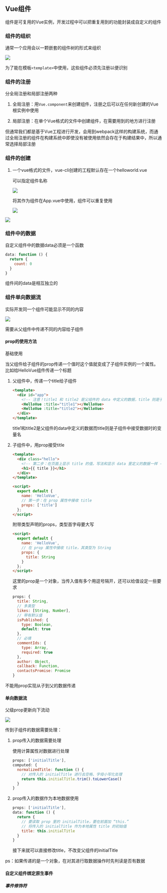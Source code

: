 ## Vue组件

组件是可复用的Vue实例，开发过程中可以把重复用到的功能封装成自定义的组件

### 组件的组织

通常一个应用会以一颗嵌套的组件树的形式来组织

![](https://document.youkeda.com/P3-5-Vue/5/4.png?x-oss-process=image/resize,w_800/watermark,image_d2F0ZXJtYXNrLnBuZz94LW9zcy1wcm9jZXNzPWltYWdlL3Jlc2l6ZSx3XzEwMA==,t_60,g_se,x_10,y_10)

为了能在模板`<template>`中使用，这些组件必须先注册以便识别

### 组件的注册

分全局注册和局部注册两种

1. 全局注册：用`Vue.component`来创建组件，注册之后可以在任何新创建的Vue根实例中使用

2. 局部注册：在单个Vue格式的文件中创建组件，在需要用到的地方进行注册

但通常我们都是基于Vue工程进行开发，会用到webpack这样的构建系统，而通过全局注册的组件在构建系统中即使没有被使用依然会存在于构建结果中，所以通常选择局部注册

### 组件的创建

1. 一个vue格式的文件，vue-cli创建的工程默认存在一个helloworld.vue
   
   可以指定组件名称
   
   ![](https://document.youkeda.com/P3-5-Vue/5/2.jpg?x-oss-process=image/resize,w_800/watermark,image_d2F0ZXJtYXNrLnBuZz94LW9zcy1wcm9jZXNzPWltYWdlL3Jlc2l6ZSx3XzEwMA==,t_60,g_se,x_10,y_10)
   
   将其作为组件在App.vue中使用，组件可以重复使用
   
   ![](https://document.youkeda.com/P3-5-Vue/5/3.jpg?x-oss-process=image/resize,w_800/watermark,image_d2F0ZXJtYXNrLnBuZz94LW9zcy1wcm9jZXNzPWltYWdlL3Jlc2l6ZSx3XzEwMA==,t_60,g_se,x_10,y_10)

![](C:\Users\ricardo\AppData\Roaming\marktext\images\2022-07-30-14-57-42-image.png)

### 组件中的数据

自定义组件中的数据data必须是一个函数

```js
data: function () {
  return {
    count: 0
  }
}
```

组件间的data是相互独立的

### 组件单向数据流

实际开发同一个组件可能显示不同的内容

![](https://document.youkeda.com/P3-5-Vue/5/6.jpg?x-oss-process=image/resize,w_800/watermark,image_d2F0ZXJtYXNrLnBuZz94LW9zcy1wcm9jZXNzPWltYWdlL3Jlc2l6ZSx3XzEwMA==,t_60,g_se,x_10,y_10)

需要从父组件中传递不同的内容给子组件

#### prop的使用方法

基础使用

当父组件给子组件的prop传递一个值时这个值就变成了子组件实例的一个属性。比如给HelloVue组件传递一个标题

1. 父组件中，传递一个title给子组件
   
   ```html
   <template>
     <div id="app">
       <!-- 注意！title1 和 title2 是父组件的 data 中定义的数据，title 则是子组件中接收数据时的变量名 -->
       <HelloVue :title="title1"></HelloVue>
       <HelloVue :title="title2"></HelloVue>
     </div>
   </template>
   ```
   
   title1和title2是父组件的data中定义的数据而title则是子组件中接受数据时的变量名

2. 子组件中，用prop接受title
   
   ```html
   <template>
     <div class="hello">
       <!-- 第二步：在页面上显示 title 的值，写法和显示 data 里定义的数据一样 -->
       <h1>{{ title }}</h1>
     </div>
   </template>
   
   <script>
     export default {
       name: 'HelloVue',
       // 第一步：在 prop 属性中接收 title
       props: ['title']
     };
   </script>
   ```
   
   附带类型声明的props，类型首字母要大写
   
   ```html
   <script>
     export default {
       name: 'HelloVue',
       // 在 prop 属性中接收 title，其类型为 String
       props: {
         title: String
       }
     };
   </script>
   ```
   
   这里的prop是一个对象，当传入值有多个用逗号隔开，还可以给值设定一些要求
   
   ```js
   props: {
     title: String,
     // 多类型
     likes: [String, Number],
     // 带有默认值
     isPublished: {
       type: Boolean,
       default: true
     },
     // 必填
     commentIds: {
       type: Array,
       required: true
     },
     author: Object,
     callback: Function,
     contactsPromise: Promise
   }
   ```

不能用prop实现从子到父的数据传递

#### 单向数据流

父级prop更新向下流动

![](C:\Users\ricardo\AppData\Roaming\marktext\images\2022-07-30-15-17-58-image.png)

传到子组件的数据需要处理：

1. prop传入的数据需要处理
   
   使用计算属性对数据进行处理
   
   ```js
   props: ['initialTitle'],
   computed: {
     normalizedTitle: function () {
       // 对传入的 initialTitle 进行去空格、字母小写化处理
       return this.initialTitle.trim().toLowerCase()
     }
   }
   ```

2. prop传入的数据作为本地数据使用
   
   ```js
   props: ['initialTitle'],
   data: function () {
     return {
       // 要读取 prop 里的 initialTitle，要在前面加 “this.”
       // 将传入的 initialTitle 作为本地属性 title 的初始值
       title: this.initialTitle
     }
   }
   ```
   
   接下来就可以直接修改title，不改变父组件的initialTitle

ps：如果传递的是一个对象，在对其进行取数据操作时先判读是否有数据

#### 自定义组件绑定原生事件

##### 事件修饰符
